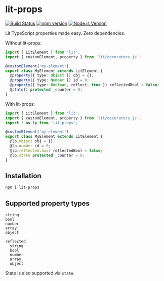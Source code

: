 # lit-props

[![Build Status](https://github.com/mgenware/lit-props/workflows/Build/badge.svg)](https://github.com/mgenware/lit-props/actions)
[![npm version](https://img.shields.io/npm/v/lit-props.svg?style=flat-square)](https://npmjs.com/package/lit-props)
[![Node.js Version](http://img.shields.io/node/v/lit-props.svg?style=flat-square)](https://nodejs.org/en/)

Lit TypeScript properties made easy. Zero dependencies.

Without lit-props:

```ts
import { LitElement } from 'lit';
import { customElement, property } from 'lit/decorators.js';

@customElement('my-element')
export class MyElement extends LitElement {
  @property({ type: Object }) obj = {};
  @property({ type: Number }) id = 0;
  @property({ type: Boolean, reflect: true }) reflectedBool = false;
  @state() protected _counter = 0;
}
```

With lit-props:

```ts
import { LitElement } from 'lit';
import { customElement, property } from 'lit/decorators.js';
import * as lp from 'lit-props';

@customElement('my-element')
export class MyElement extends LitElement {
  @lp.object obj = {};
  @lp.number id = 0;
  @lp.reflected.bool reflectedBool = false;
  @lp.state protected _counter = 0;
}
```

## Installation

```sh
npm i lit-props
```

## Supported property types

```
string
bool
number
array
object

reflected
  string
  bool
  number
  array
  object
```

State is also supported via `state`.
